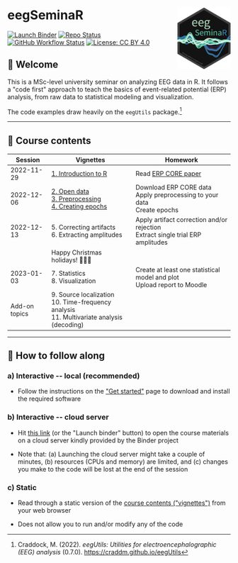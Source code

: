 # eegSeminaR <img src="man/figures/logo.png" align="right" width="120"/>

[![Launch Binder](https://mybinder.org/badge_logo.svg)](https://mybinder.org/v2/gh/alexenge/eegSeminaR/HEAD?urlpath=rstudio) [![Repo Status](http://www.repostatus.org/badges/latest/wip.svg)](http://www.repostatus.org/#wip) [![GitHub Workflow Status](https://img.shields.io/github/workflow/status/alexenge/eegSeminaR/pkgdown)](https://github.com/alexenge/eegSeminaR/actions) [![License: CC BY 4.0](https://img.shields.io/badge/License-CC_BY_4.0-lightgrey.svg)](https://creativecommons.org/licenses/by/4.0/)

## 👋 Welcome

This is a MSc-level university seminar on analyzing EEG data in R. It follows a "code first" approach to teach the basics of event-related potential (ERP) analysis, from raw data to statistical modeling and visualization.

The code examples draw heavily on the `eegUtils` package.[^readme-1]

------------------------------------------------------------------------

[^readme-1]: Craddock, M. (2022). *eegUtils: Utilities for electroencephalographic (EEG) analysis* (0.7.0). <https://craddm.github.io/eegUtils>

## 🧭 Course contents

| Session       | Vignettes                                                                                                                                                                                                                                                                    | Homework                                                                          |
|------------|----------------------------|---------------------------------|
| 2022-11-29    | [1. Introduction to R](https://alexenge.github.io/eegSeminaR/articles/v1-introduction-to-r.html)                                                                                                                                                                             | Read [ERP CORE paper](https://doi.org/10.1016/j.neuroimage.2020.117465)           |
| 2022-12-06    | [2. Open data](https://alexenge.github.io/eegSeminaR/articles/v2-open-data.html)<br>[3. Preprocessing](https://alexenge.github.io/eegSeminaR/articles/v3-preprocessing.html)<br>[4. Creating epochs](https://alexenge.github.io/eegSeminaR/articles/v4-creating-epochs.html) | Download ERP CORE data<br>Apply preprocessing to your data<br>Create epochs       |
| 2022-12-13    | 5\. Correcting artifacts<br>6. Extracting amplitudes                                                                                                                                                                                                                         | Apply artifact correction and/or rejection<br>Extract single trial ERP amplitudes |
|               | Happy Christmas holidays! 🎅🎁🎄                                                                                                                                                                                                                                             |                                                                                   |
| 2023-01-03    | 7\. Statistics<br>8. Visualization                                                                                                                                                                                                                                           | Create at least one statistical model and plot<br>Upload report to Moodle         |
| Add-on topics | 9\. Source localization<br>10. Time-frequency analysis<br>11. Multivariate analysis (decoding)                                                                                                                                                                               |                                                                                   |

------------------------------------------------------------------------

## 🤗️ How to follow along

### a) Interactive -- local (recommended)

-   Follow the instructions on the ["Get started"](https://alexenge.github.io/eegSeminaR/articles/eegSeminaR.html) page to download and install the required software

### b) Interactive -- cloud server

-   Hit [this link](https://mybinder.org/v2/gh/alexenge/eegSeminaR/HEAD?urlpath=rstudio) (or the "Launch binder" button) to open the course materials on a cloud server kindly provided by the Binder project

-   Note that: (a) Launching the cloud server might take a couple of minutes, (b) resources (CPUs and memory) are limited, and (c) changes you make to the code will be lost at the end of the session

### c) Static

-   Read through a static version of the [course contents ("vignettes")](https://alexenge.github.io/eegSeminaR/articles/v1-introduction-to-r.html) from your web browser

-   Does not allow you to run and/or modify any of the code
